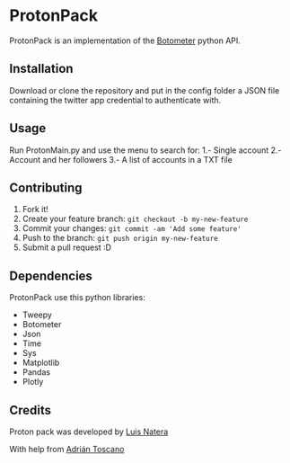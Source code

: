 # ProtonPack
ProtonPack is an implementation of the
[Botometer](https://github.com/IUNetSci/botometer-python) python API.

## Installation
Download or clone the repository and put in the config folder a JSON file
containing the twitter app credential to authenticate with.

## Usage
Run ProtonMain.py and use the menu to search for:
1.- Single account
2.- Account and her followers
3.- A list of accounts in a TXT file

## Contributing
1. Fork it!
2. Create your feature branch: `git checkout -b my-new-feature`
3. Commit your changes: `git commit -am 'Add some feature'`
4. Push to the branch: `git push origin my-new-feature`
5. Submit a pull request :D

## Dependencies
ProtonPack use this python libraries:
  + Tweepy
  + Botometer
  + Json
  + Time
  + Sys
  + Matplotlib
  + Pandas
  + Plotly

## Credits
Proton pack was developed by [Luis Natera](https://github.com/nateraluis)

With help from [Adrián Toscano](https://github.com/GiltosMx)
